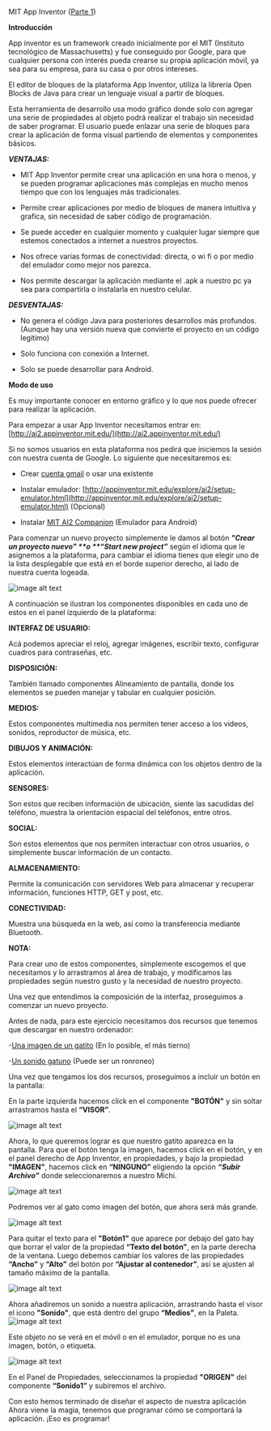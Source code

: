 MIT App Inventor ([Parte 1](https://www.youtube.com/watch?v=Elv0T-g9cKg))

**Introducción**

App inventor es un framework creado inicialmente por el MIT (Instituto tecnológico de Massachusetts) y fue conseguido por Google, para que cualquier persona con interés pueda crearse su propia aplicación móvil, ya sea para su empresa, para su casa o por otros intereses.

El editor de bloques de la plataforma App Inventor, utiliza la librería Open Blocks de Java para crear un lenguaje visual a partir de bloques.

Esta herramienta de desarrollo usa modo gráfico donde solo con agregar una serie de propiedades al objeto podrá realizar el trabajo sin necesidad de saber programar. El usuario puede enlazar una serie de bloques para crear la aplicación de forma visual partiendo de elementos  y componentes básicos.

**_VENTAJAS:_**

* MIT App Inventor permite crear una aplicación en una hora o menos, y se pueden programar aplicaciones más complejas en mucho menos tiempo que con los lenguajes más tradicionales.

* Permite crear aplicaciones por medio de bloques de manera intuitiva y grafica, sin necesidad de saber código de programación.

* Se puede acceder en cualquier momento y cualquier lugar siempre que estemos conectados a internet a nuestros proyectos.

* Nos ofrece varias formas de conectividad: directa, o wi fi o por medio del emulador como mejor nos parezca.

* Nos permite descargar la aplicación mediante el .apk a nuestro pc ya sea para compartirla o instalarla en nuestro celular.

**_DESVENTAJAS:_**

* No genera el código Java para posteriores desarrollos más profundos. (Aunque hay una versión nueva que convierte el proyecto en un código legítimo)

* Solo funciona con conexión a Internet.

* Solo se puede desarrollar para Android.

**Modo de uso**

Es muy importante conocer en entorno gráfico y lo que nos puede ofrecer para realizar la aplicación.

Para empezar a usar App Inventor necesitamos entrar en: [http://ai2.appinventor.mit.edu/](http://ai2.appinventor.mit.edu/)

Si no somos usuarios en esta plataforma nos pedirá que iniciemos la sesión con nuestra cuenta de Google. Lo siguiente que necesitaremos es:

* Crear [cuenta gmail](https://www.google.com.ar/url?sa=t&rct=j&q=&esrc=s&source=web&cd=2&cad=rja&uact=8&ved=0ahUKEwj_7pfH_p3XAhWBkZAKHekQD_kQFgg8MAE&url=https%3A%2F%2Faccounts.google.com%2FSignUp%3Fhl%3Des-419&usg=AOvVaw00bvx3A4QNpzAjmi7Nhs_f) o usar una existente

* Instalar emulador: [http://appinventor.mit.edu/explore/ai2/setup-emulator.html](http://appinventor.mit.edu/explore/ai2/setup-emulator.html) (Opcional)

* Instalar [MIT AI2 Companion](https://play.google.com/store/apps/details?id=edu.mit.appinventor.aicompanion3&hl=es_419) (Emulador para Android)

Para comenzar un nuevo proyecto simplemente le damos al botón **_"Crear un proyecto nuevo" _**o **_“Start new project”_** según el idioma que le asignemos a la plataforma, para cambiar el idioma tienes que elegir uno de la lista desplegable que está en el borde superior derecho, al lado de nuestra cuenta logeada.

![image alt text](img/appInventor1/image_0.png)

A continuación se ilustran los componentes disponibles en cada uno de estos en el panel izquierdo de la plataforma:

**INTERFAZ DE USUARIO:**

Acá podemos apreciar el reloj, agregar imágenes, escribir texto, configurar cuadros para contraseñas, etc.

**DISPOSICIÓN:**

También llamado componentes Alineamiento de pantalla, donde los elementos se pueden manejar y tabular en cualquier posición.

**MEDIOS:**

Estos componentes multimedia nos permiten tener acceso a los videos, sonidos, reproductor de música, etc.

**DIBUJOS Y ANIMACIÓN:**

Estos elementos interactúan de forma dinámica con los objetos dentro de la aplicación.

**SENSORES:**

Son estos que reciben información de ubicación, siente las sacudidas del teléfono, muestra la orientación espacial del teléfonos, entre otros.

**SOCIAL:**

Son estos elementos que nos permiten interactuar con otros usuarios, o simplemente buscar información de un contacto.

**ALMACENAMIENTO:**

Permite la comunicación con servidores Web para almacenar y recuperar información, funciones HTTP, GET y post, etc.

**CONECTIVIDAD:**

Muestra una búsqueda en la web, así como la transferencia mediante Bluetooth.

**NOTA:**

Para crear uno de estos componentes, simplemente escogemos el que necesitamos y lo arrastramos al área de trabajo, y modificamos las propiedades según nuestro gusto y la necesidad de nuestro proyecto.

Una vez que entendimos la composición de la interfaz, proseguimos a comenzar un nuevo proyecto.

Antes de nada, para este ejercicio necesitamos dos recursos que tenemos que descargar en nuestro ordenador:

-[Una imagen de un gatito](https://www.google.com.ar/search?q=Gatito&client=firefox-b-ab&dcr=0&source=lnms&tbm=isch&sa=X&ved=0ahUKEwiukpLhgp7XAhWIHJAKHQhvCv4Q_AUICigB&biw=1366&bih=643) (En lo posible, el más tierno)

-[Un sonido gatuno](http://www.sonidosmp3gratis.com/sounds/animals021.mp3) (Puede ser un ronroneo)

Una vez que tengamos los dos recursos, proseguimos a incluir un botón en la pantalla:

En la parte izquierda hacemos click en el componente **"BOTÓN"** y sin soltar arrastramos hasta el **“VISOR”**.

![image alt text](img/appInventor1/image_1.png)

Ahora, lo que queremos lograr es que nuestro gatito aparezca en la pantalla. Para que el botón tenga la imagen, hacemos click en el botón, y en el panel derecho de App Inventor, en propiedades, y bajo la propiedad **"IMAGEN"**, hacemos click en **“NINGUNO”** eligiendo la opción **_“Subir Archivo”_** donde seleccionaremos a nuestro Michi.

![image alt text](img/appInventor1/image_2.jpg)

Podremos ver al gato como imagen del botón, que ahora será más grande.

![image alt text](img/appInventor1/image_3.jpg)

Para quitar el texto para el **"Botón1"** que aparece por debajo del gato hay que borrar el valor de la propiedad **“Texto del botón”**, en la parte derecha de la ventana. Luego debemos cambiar los valores de las propiedades **“Ancho”** y **“Alto”** del botón por **“Ajustar al contenedor”**, así se ajusten al tamaño máximo de la pantalla.

![image alt text](img/appInventor1/image_4.png)

Ahora añadiremos un sonido a nuestra aplicación, arrastrando hasta el visor el icono **"Sonido"**, que está dentro del grupo **“Medios”**, en la Paleta.![image alt text](img/appInventor1/image_5.png)

Este objeto no se verá en el móvil o en el emulador, porque no es una imagen, botón, o etiqueta.

![image alt text](img/appInventor1/image_6.png)

En el Panel de Propiedades, seleccionamos la propiedad **"ORIGEN"** del componente **“Sonido1”** y subiremos el archivo.

Con esto hemos terminado de diseñar el aspecto de nuestra aplicación Ahora viene la magia, tenemos que programar cómo se comportará la aplicación. ¡Eso es programar!
